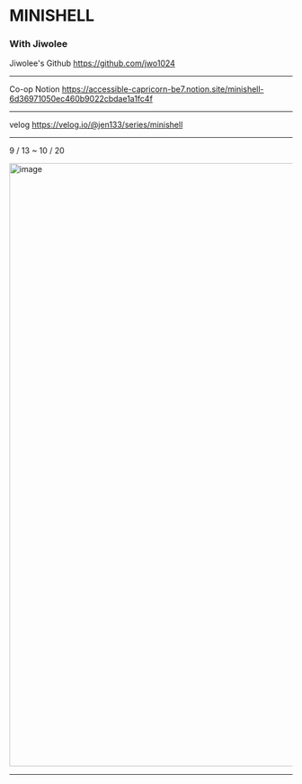 # MINISHELL #

### With Jiwolee


Jiwolee's Github
https://github.com/jwo1024

------

Co-op Notion
https://accessible-capricorn-be7.notion.site/minishell-6d36971050ec460b9022cbdae1a1fc4f

------

velog
https://velog.io/@jen133/series/minishell

------
9 / 13 ~ 10 / 20

<img width="1071" alt="image" src="https://user-images.githubusercontent.com/38096515/197134387-29ec2c2f-9724-4047-86c9-b97390c13821.png">

-----

